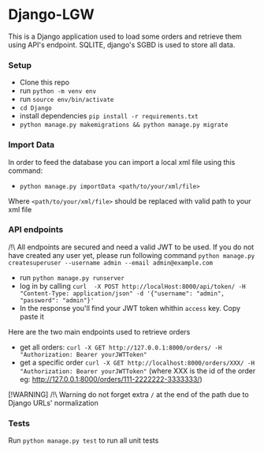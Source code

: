 # Django-LGW

This is a Django application used to load some orders and retrieve them using API's endpoint. SQLITE, django's SGBD is used to store all data.

### Setup

- Clone this repo
- run `python -m venv env`
- run `source env/bin/activate`
- `cd Django`
- install dependencies `pip install -r requirements.txt`
- `python manage.py makemigrations && python manage.py migrate`

### Import Data

In order to feed the database you can import a local xml file using this command:

- `python manage.py importData <path/to/your/xml/file>`

Where `<path/to/your/xml/file>` should be replaced with valid path to your xml file

### API endpoints

/!\ All endpoints are secured and need a valid JWT to be used. If you do not have created any user yet, please run following command `python manage.py createsuperuser --username admin --email admin@example.com`

- run `python manage.py runserver`
- log in by calling `curl  -X POST http://localHost:8000/api/token/ -H "Content-Type: application/json" -d '{"username": "admin", "password": "admin"}'`
- In the response you'll find your JWT token whithin `access` key. Copy paste it


Here are the two main endpoints used to retrieve orders
- get all orders: 
```curl -X GET http://127.0.0.1:8000/orders/ -H "Authorization: Bearer yourJWTToken"```
- get a specific order ```curl -X GET http://localhost:8000/orders/XXX/ -H "Authorization: Bearer yourJWTToken"``` (where XXX is the id of the order eg: http://127.0.0.1:8000/orders/111-2222222-3333333/)

[!WARNING]
/!\ Warning do not forget extra `/` at the end of the path due to Django URLs' normalization

### Tests

Run `python manage.py test` to run all unit tests
